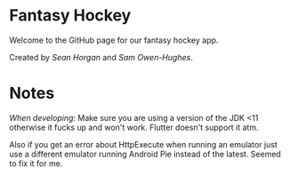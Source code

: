 # Fantasy Hockey
Welcome to the GitHub page for our fantasy hockey app.

Created by *Sean Horgan* and *Sam Owen-Hughes*.


# Notes

*When developing:* Make sure you are using a version of the JDK <11 otherwise it fucks up and won't work. Flutter doesn't support it atm.

Also if you get an error about HttpExecute when running an emulator just use a different emulator running Android Pie instead of the latest. Seemed to fix it for me.